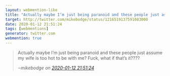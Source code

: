 ```yaml
---
layout: webmention-like
title: "Actually maybe I’m just being paranoid and these people just assume my wife is too hot to be with me? Fuck, what if that’s it????"
target: http://twitter.com/mikebodge/status/1216519137591083008
date: 2020-01-12 21:51:24
tags: [webmentions]
generator: twitter.com
webmention: true
---
```




<blockquote class="external-citation">
  <p>
    Actually maybe I’m just being paranoid and these people just assume my wife is too hot to be with me? Fuck, what if that’s it????
  </p>
  <cite>‒<span class="p-author p-name">mikebodge</span>
    on
    <a href="http://twitter.com/mikebodge/status/1216519137591083008" rel="external nofollow" target="_blank">2020-01-12 21:51:24</a>
  </cite>
</blockquote>



